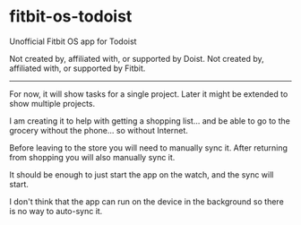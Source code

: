 # fitbit-os-todoist
Unofficial Fitbit OS app for Todoist

Not created by, affiliated with, or supported by Doist.
Not created by, affiliated with, or supported by Fitbit.

------

For now, it will show tasks for a single project.
Later it might be extended to show multiple projects.

I am creating it to help with getting a shopping list... and be able to go
to the grocery without the phone... so without Internet.

Before leaving to the store you will need to manually sync it.
After returning from shopping you will also manually sync it.

It should be enough to just start the app on the watch, and the sync will
start.

I don't think that the app can run on the device in the background so there
is no way to auto-sync it.

